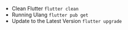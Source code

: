 - Clean Flutter ```flutter clean```
- Running Ulang ```flutter pub get```
- Update to the Latest Version ```flutter upgrade```
